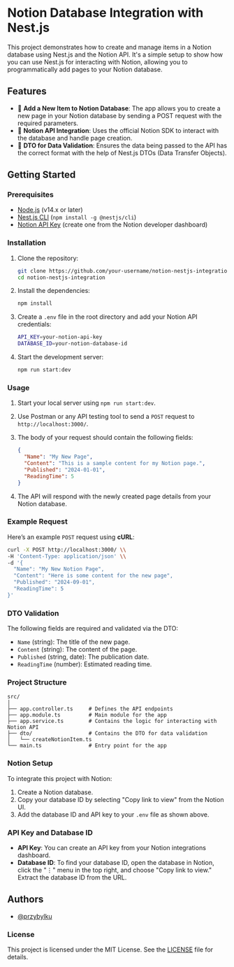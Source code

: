 # Notion Database Integration with Nest.js

This project demonstrates how to create and manage items in a Notion database using Nest.js and the Notion API. It's a simple setup to show how you can use Nest.js for interacting with Notion, allowing you to programmatically add pages to your Notion database.

## Features

- 📝 **Add a New Item to Notion Database**: The app allows you to create a new page in your Notion database by sending a POST request with the required parameters.
- 🔐 **Notion API Integration**: Uses the official Notion SDK to interact with the database and handle page creation.
- 🧾 **DTO for Data Validation**: Ensures the data being passed to the API has the correct format with the help of Nest.js DTOs (Data Transfer Objects).

## Getting Started

### Prerequisites

- [Node.js](https://nodejs.org/) (v14.x or later)
- [Nest.js CLI](https://docs.nestjs.com/) (`npm install -g @nestjs/cli`)
- [Notion API Key](https://www.notion.so/my-integrations) (create one from the Notion developer dashboard)

### Installation

1. Clone the repository:

   ```bash
   git clone https://github.com/your-username/notion-nestjs-integration.git
   cd notion-nestjs-integration
   ```

2. Install the dependencies:

   ```bash
   npm install
   ```

3. Create a `.env` file in the root directory and add your Notion API credentials:

   ```bash
   API_KEY=your-notion-api-key
   DATABASE_ID=your-notion-database-id
   ```

4. Start the development server:

   ```bash
   npm run start:dev
   ```

### Usage

1. Start your local server using `npm run start:dev`.
2. Use Postman or any API testing tool to send a `POST` request to `http://localhost:3000/`.
3. The body of your request should contain the following fields:

   ```json
   {
     "Name": "My New Page",
     "Content": "This is a sample content for my Notion page.",
     "Published": "2024-01-01",
     "ReadingTime": 5
   }
   ```

4. The API will respond with the newly created page details from your Notion database.

### Example Request

Here’s an example `POST` request using **cURL**:

```bash
curl -X POST http://localhost:3000/ \\
-H 'Content-Type: application/json' \\
-d '{
  "Name": "My New Notion Page",
  "Content": "Here is some content for the new page",
  "Published": "2024-09-01",
  "ReadingTime": 5
}'
```

### DTO Validation

The following fields are required and validated via the DTO:

- `Name` (string): The title of the new page.
- `Content` (string): The content of the page.
- `Published` (string, date): The publication date.
- `ReadingTime` (number): Estimated reading time.

### Project Structure

```plaintext
src/
│
├── app.controller.ts     # Defines the API endpoints
├── app.module.ts         # Main module for the app
├── app.service.ts        # Contains the logic for interacting with Notion API
├── dto/                  # Contains the DTO for data validation
│   └── createNotionItem.ts
└── main.ts               # Entry point for the app
```

### Notion Setup

To integrate this project with Notion:

1. Create a Notion database.
2. Copy your database ID by selecting "Copy link to view" from the Notion UI.
3. Add the database ID and API key to your `.env` file as shown above.

### API Key and Database ID

- **API Key**: You can create an API key from your Notion integrations dashboard.
- **Database ID**: To find your database ID, open the database in Notion, click the "⋮" menu in the top right, and choose "Copy link to view." Extract the database ID from the URL.

## Authors

- [@przybylku](https://github.com/przybylku)

### License

This project is licensed under the MIT License. See the [LICENSE](LICENSE) file for details.
